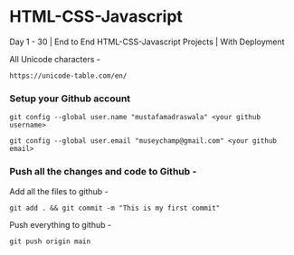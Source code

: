 # HTML-CSS-Javascript
Day 1 - 30 | End to End HTML-CSS-Javascript Projects | With Deployment

All Unicode characters - 
```
https://unicode-table.com/en/
```


### Setup your Github account
```
git config --global user.name "mustafamadraswala" <your github username>
```
```
git config --global user.email "museychamp@gmail.com" <your github email>
```

### Push all the changes and code to Github -
Add all the files to github - 
```
git add . && git commit -m "This is my first commit"
```

Push everything to github -
```
git push origin main
```